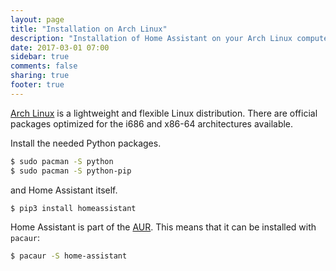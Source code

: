 ```yaml
---
layout: page
title: "Installation on Arch Linux"
description: "Installation of Home Assistant on your Arch Linux computer."
date: 2017-03-01 07:00
sidebar: true
comments: false
sharing: true
footer: true
---
```


[Arch Linux](https://www.archlinux.org/) is a lightweight and flexible Linux distribution. There are official packages optimized for the i686 and x86-64 architectures available.

Install the needed Python packages.

```bash
$ sudo pacman -S python
$ sudo pacman -S python-pip
```

and Home Assistant itself.

```bash
$ pip3 install homeassistant
```

Home Assistant is part of the [AUR](https://aur.archlinux.org/packages/home-assistant/). This means that it can be installed  with `pacaur`:

```bash
$ pacaur -S home-assistant
```
